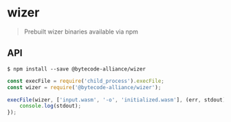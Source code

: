 # wizer

> Prebuilt wizer binaries available via npm

## API

```
$ npm install --save @bytecode-alliance/wizer
```

```js
const execFile = require('child_process').execFile;
const wizer = require('@bytecode-alliance/wizer');

execFile(wizer, ['input.wasm', '-o', 'initialized.wasm'], (err, stdout) => {
	console.log(stdout);
});
```
